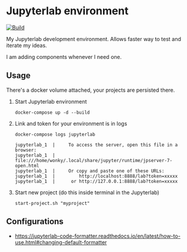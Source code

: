 # Jupyterlab environment

[![Build](https://github.com/wonkybream/jupyterdev/actions/workflows/build.yml/badge.svg?branch=main)](https://github.com/wonkybream/jupyterdev/actions/workflows/build.yml)

My Jupyterlab development environment. Allows faster way to test and iterate my ideas.

I am adding components whenever I need one.

## Usage

There's a docker volume attached, your projects are persisted there.

1. Start Jupyterlab environment
   ```shell
   docker-compose up -d --build
    ```
2. Link and token for your environment is in logs
    ```shell
   docker-compose logs jupyterlab

   jupyterlab_1  |     To access the server, open this file in a browser:
   jupyterlab_1  |         file:///home/wonky/.local/share/jupyter/runtime/jpserver-7-open.html
   jupyterlab_1  |     Or copy and paste one of these URLs:
   jupyterlab_1  |         http://localhost:8888/lab?token=xxxxx
   jupyterlab_1  |      or http://127.0.0.1:8888/lab?token=xxxxx
   ```
3. Start new project (do this inside terminal in the Jupyterlab)
    ```shell
   start-project.sh "myproject"
   ```

## Configurations

* https://jupyterlab-code-formatter.readthedocs.io/en/latest/how-to-use.html#changing-default-formatter
